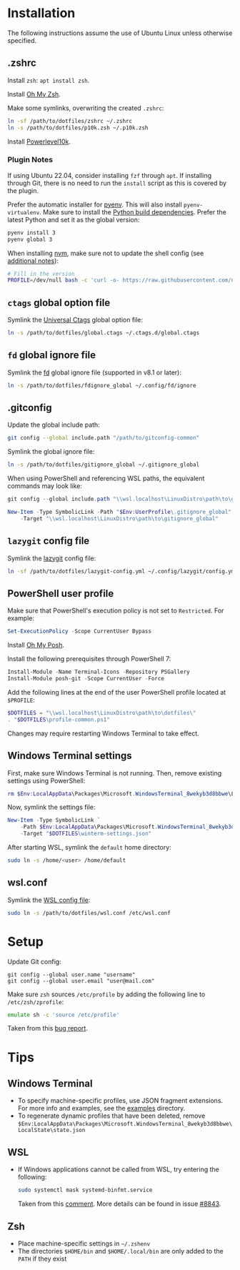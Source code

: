# Installation

The following instructions assume the use of Ubuntu Linux unless otherwise
specified.

## .zshrc

Install `zsh`: `apt install zsh`.

Install [Oh My Zsh](https://ohmyz.sh/).

Make some symlinks, overwriting the created `.zshrc`:
```zsh
ln -sf /path/to/dotfiles/zshrc ~/.zshrc
ln -s /path/to/dotfiles/p10k.zsh ~/.p10k.zsh
```

Install [Powerlevel10k](https://github.com/romkatv/powerlevel10k?tab=readme-ov-file#oh-my-zsh).

### Plugin Notes

If using Ubuntu 22.04, consider installing `fzf` through `apt`. If installing
through Git, there is no need to run the `install` script as this is covered by
the plugin.

Prefer the automatic installer for [pyenv][]. This will also install
`pyenv-virtualenv`. Make sure to install the [Python build
dependencies][python-build-deps]. Prefer the latest Python and set it as the
global version:
```zsh
pyenv install 3
pyenv global 3
```

When installing [nvm][], make sure not to update the shell config (see
[additional notes][nvm-install-notes]):
```zsh
# Fill in the version
PROFILE=/dev/null bash -c 'curl -o- https://raw.githubusercontent.com/nvm-sh/nvm/<VERSION>/install.sh | bash'
```

## `ctags` global option file

Symlink the [Universal Ctags][univ-ctags] global option file:
```zsh
ln -s /path/to/dotfiles/global.ctags ~/.ctags.d/global.ctags
```

## `fd` global ignore file

Symlink the [fd][] global ignore file (supported in v8.1 or later):
```zsh
ln -s /path/to/dotfiles/fdignore_global ~/.config/fd/ignore
```

## .gitconfig

Update the global include path:
```zsh
git config --global include.path "/path/to/gitconfig-common"
```

Symlink the global ignore file:
```zsh
ln -s /path/to/dotfiles/gitignore_global ~/.gitignore_global
```

When using PowerShell and referencing WSL paths, the equivalent commands may
look like:
```powershell
git config --global include.path "\\wsl.localhost\LinuxDistro\path\to\gitconfig-common"

New-Item -Type SymbolicLink -Path "$Env:UserProfile\.gitignore_global" `
    -Target "\\wsl.localhost\LinuxDistro\path\to\gitignore_global"
```

## `lazygit` config file

Symlink the [lazygit](https://github.com/jesseduffield/lazygit) config file:
```zsh
ln -sf /path/to/dotfiles/lazygit-config.yml ~/.config/lazygit/config.yml
```

## PowerShell user profile

Make sure that PowerShell's execution policy is not set to `Restricted`. For
example:
```powershell
Set-ExecutionPolicy -Scope CurrentUser Bypass
```

Install [Oh My Posh](https://ohmyposh.dev/docs/installation/windows).

Install the following prerequisites through PowerShell 7:
```powershell
Install-Module -Name Terminal-Icons -Repository PSGallery
Install-Module posh-git -Scope CurrentUser -Force
```

Add the following lines at the end of the user PowerShell profile located at
`$PROFILE`:
```powershell
$DOTFILES = "\\wsl.localhost\LinuxDistro\path\to\dotfiles\"
. "$DOTFILES\profile-common.ps1"
```

Changes may require restarting Windows Terminal to take effect.

## Windows Terminal settings

First, make sure Windows Terminal is not running. Then, remove existing
settings using PowerShell:
```powershell
rm $Env:LocalAppData\Packages\Microsoft.WindowsTerminal_8wekyb3d8bbwe\LocalState\*
```

Now, symlink the settings file:
```powershell
New-Item -Type SymbolicLink `
    -Path $Env:LocalAppData\Packages\Microsoft.WindowsTerminal_8wekyb3d8bbwe\LocalState\settings.json `
    -Target "$DOTFILES\winterm-settings.json"
```

After starting WSL, symlink the `default` home directory:
```zsh
sudo ln -s /home/<user> /home/default
```

## wsl.conf

Symlink the [WSL config file][wsl-conf]:
```zsh
sudo ln -s /path/to/dotfiles/wsl.conf /etc/wsl.conf
```

# Setup

Update Git config:
```
git config --global user.name "username"
git config --global user.email "user@mail.com"
```

Make sure `zsh` sources `/etc/profile` by adding the following line to
`/etc/zsh/zprofile`:
```zsh
emulate sh -c 'source /etc/profile'
```
Taken from this [bug report][zsh-profile-bug].

# Tips

## Windows Terminal

* To specify machine-specific profiles, use JSON fragment extensions. For more
  info and examples, see the [examples](examples/) directory.
* To regenerate dynamic profiles that have been deleted, remove
  `$Env:LocalAppData\Packages\Microsoft.WindowsTerminal_8wekyb3d8bbwe\LocalState\state.json`

## WSL

* If Windows applications cannot be called from WSL, try entering the
  following:
  ```sh
  sudo systemctl mask systemd-binfmt.service
  ```
  Taken from this [comment][wsl-interop-comment]. More details can be found in
  issue [#8843](https://github.com/microsoft/WSL/issues/8843).

## Zsh

* Place machine-specific settings in `~/.zshenv`
* The directories `$HOME/bin` and `$HOME/.local/bin` are only added to the
  `PATH` if they exist

[fd]: https://github.com/sharkdp/fd
[pyenv]: https://github.com/pyenv/pyenv?tab=readme-ov-file#automatic-installer
[python-build-deps]: https://github.com/pyenv/pyenv?tab=readme-ov-file#install-python-build-dependencies
[nvm]: https://github.com/nvm-sh/nvm?tab=readme-ov-file#install--update-script
[nvm-install-notes]: https://github.com/nvm-sh/nvm?tab=readme-ov-file#additional-notes
[univ-ctags]: https://docs.ctags.io/en/latest/option-file.html#order-of-loading-option-files
[wsl-conf]: https://docs.microsoft.com/en-us/windows/wsl/wsl-config#per-distribution-configuration-options-with-wslconf
[wsl-interop-comment]: https://github.com/microsoft/WSL/issues/8843#issuecomment-1624028222
[zsh-profile-bug]: https://bugs.launchpad.net/ubuntu/+source/zsh/+bug/1800280
